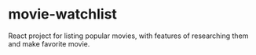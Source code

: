 # movie-watchlist
React project for listing popular movies, with features of researching them and make favorite movie. 
